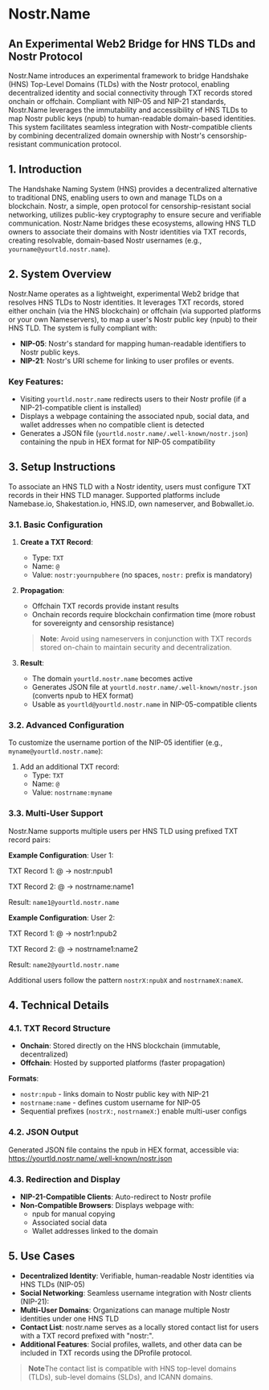# Nostr.Name

## An Experimental Web2 Bridge for HNS TLDs and Nostr Protocol
Nostr.Name introduces an experimental framework to bridge Handshake (HNS) Top-Level Domains (TLDs) with the Nostr protocol, enabling decentralized identity and social connectivity through TXT records stored onchain or offchain. Compliant with NIP-05 and NIP-21 standards, Nostr.Name leverages the immutability and accessibility of HNS TLDs to map Nostr public keys (npub) to human-readable domain-based identities. This system facilitates seamless integration with Nostr-compatible clients by combining decentralized domain ownership with Nostr's censorship-resistant communication protocol.

## 1. Introduction
The Handshake Naming System (HNS) provides a decentralized alternative to traditional DNS, enabling users to own and manage TLDs on a blockchain. Nostr, a simple, open protocol for censorship-resistant social networking, utilizes public-key cryptography to ensure secure and verifiable communication. Nostr.Name bridges these ecosystems, allowing HNS TLD owners to associate their domains with Nostr identities via TXT records, creating resolvable, domain-based Nostr usernames (e.g., `yourname@yourtld.nostr.name`).

## 2. System Overview
Nostr.Name operates as a lightweight, experimental Web2 bridge that resolves HNS TLDs to Nostr identities. It leverages TXT records, stored either onchain (via the HNS blockchain) or offchain (via supported platforms or your own Nameservers), to map a user's Nostr public key (npub) to their HNS TLD. The system is fully compliant with:

- **NIP-05**: Nostr's standard for mapping human-readable identifiers to Nostr public keys.
- **NIP-21**: Nostr's URI scheme for linking to user profiles or events.

### Key Features:
- Visiting `yourtld.nostr.name` redirects users to their Nostr profile (if a NIP-21-compatible client is installed)
- Displays a webpage containing the associated npub, social data, and wallet addresses when no compatible client is detected
- Generates a JSON file (`yourtld.nostr.name/.well-known/nostr.json`) containing the npub in HEX format for NIP-05 compatibility

## 3. Setup Instructions
To associate an HNS TLD with a Nostr identity, users must configure TXT records in their HNS TLD manager. Supported platforms include Namebase.io, Shakestation.io, HNS.ID, own nameserver, and Bobwallet.io.

### 3.1. Basic Configuration
1. **Create a TXT Record**:
   - Type: `TXT`
   - Name: `@`
   - Value: `nostr:yournpubhere` (no spaces, `nostr:` prefix is mandatory)

2. **Propagation**:
   - Offchain TXT records provide instant results
   - Onchain records require blockchain confirmation time (more robust for sovereignty and censorship resistance)

   > **Note**: Avoid using nameservers in conjunction with TXT records stored on-chain to maintain security and decentralization.

3. **Result**:
   - The domain `yourtld.nostr.name` becomes active
   - Generates JSON file at `yourtld.nostr.name/.well-known/nostr.json` (converts npub to HEX format)
   - Usable as `yourtld@yourtld.nostr.name` in NIP-05-compatible clients

### 3.2. Advanced Configuration
To customize the username portion of the NIP-05 identifier (e.g., `myname@yourtld.nostr.name`):

1. Add an additional TXT record:
   - Type: `TXT`
   - Name: `@`
   - Value: `nostrname:myname`

### 3.3. Multi-User Support
Nostr.Name supports multiple users per HNS TLD using prefixed TXT record pairs:

**Example Configuration**:
User 1:

TXT Record 1: @ → nostr:npub1

TXT Record 2: @ → nostrname:name1

Result: `name1@yourtld.nostr.name`

**Example Configuration**:
User 2:

TXT Record 1: @ → nostr1:npub2

TXT Record 2: @ → nostrname1:name2

Result: `name2@yourtld.nostr.name`


Additional users follow the pattern `nostrX:npubX` and `nostrnameX:nameX`.

## 4. Technical Details
### 4.1. TXT Record Structure
- **Onchain**: Stored directly on the HNS blockchain (immutable, decentralized)
- **Offchain**: Hosted by supported platforms (faster propagation)
  
**Formats**:
- `nostr:npub` - links domain to Nostr public key with NIP-21
- `nostrname:name` - defines custom username for NIP-05
- Sequential prefixes (`nostrX:`, `nostrnameX:`) enable multi-user configs

### 4.2. JSON Output
Generated JSON file contains the npub in HEX format, accessible via:
https://yourtld.nostr.name/.well-known/nostr.json


### 4.3. Redirection and Display
- **NIP-21-Compatible Clients**: Auto-redirect to Nostr profile
- **Non-Compatible Browsers**: Displays webpage with:
  - npub for manual copying
  - Associated social data
  - Wallet addresses linked to the domain

## 5. Use Cases
- **Decentralized Identity**: Verifiable, human-readable Nostr identities via HNS TLDs (NIP-05)
- **Social Networking**: Seamless username integration with Nostr clients (NIP-21):
- **Multi-User Domains**: Organizations can manage multiple Nostr identities under one HNS TLD
- **Contact List**: nostr.name serves as a locally stored contact list for users with a TXT record prefixed with "nostr:". 
- **Additional Features**: Social profiles, wallets, and other data can be included in TXT records using the DProfile protocol.
> **Note**The contact list is compatible with HNS top-level domains (TLDs), sub-level domains (SLDs), and ICANN domains.
